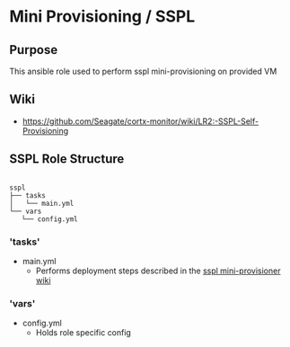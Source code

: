 # Mini Provisioning / SSPL

## Purpose
 This ansible role used to perform sspl mini-provisioning on provided VM

## Wiki 
- https://github.com/Seagate/cortx-monitor/wiki/LR2:-SSPL-Self-Provisioning

## SSPL Role Structure

 ```

sspl
├── tasks
│   └── main.yml
└── vars
    └── config.yml
```

### 'tasks'

- main.yml
    - Performs deployment steps described in the [sspl mini-provisioner wiki](https://github.com/Seagate/cortx-monitor/wiki/LR2:-SSPL-Self-Provisioning)

### 'vars'
- config.yml
    - Holds role specific config
